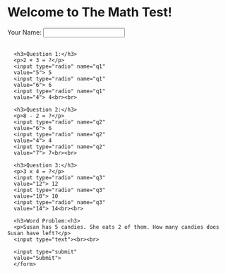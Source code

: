 <html>
  <head>
    <title>Simple Math Test</title>
  </head>
  <body>
    <h1>Welcome to The Math Test!</h1>
    <form>
      Your Name:
      <input type="text"
        required><br><br>

      <h3>Question 1:</h3>
      <p>2 + 3 = ?</p>
      <input type="radio" name="q1"
      value="5"> 5
      <input type="radio" name="q1"
      value="6"> 6
      <input type="radio" name="q1"
      value="4"> 4<br><br>

      <h3>Question 2:</h3>
      <p>8 - 2 = ?</p>
      <input type="radio" name="q2"
      value="6"> 6
      <input type="radio" name="q2"
      value="4"> 4
      <input type="radio" name="q2"
      value="7"> 7<br><br>

      <h3>Question 3:</h3>
      <p>3 x 4 = ?</p>
      <input type="radio" name="q3"
      value="12"> 12
      <input type="radio" name="q3"
      value="10"> 10
      <input type="radio" name="q3"
      value="14"> 14<br><br>

      <h3>Word Problem:<h3>
      <p>Susan has 5 candies. She eats 2 of them. How many candies does Susan have left?</p>
      <input type="text"><br><br>
      
      <input type="submit"
      value="Submit">
      </form>
  </body>
</html>
